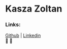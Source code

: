 # **Kasza Zoltan**

### **Links:**<br>
[Github](http://github.com/Zoznyak) | [Linkedin](www.linkedin.com/in/zoltán-kasza-9600415b)<br>
:robot:
:car:

